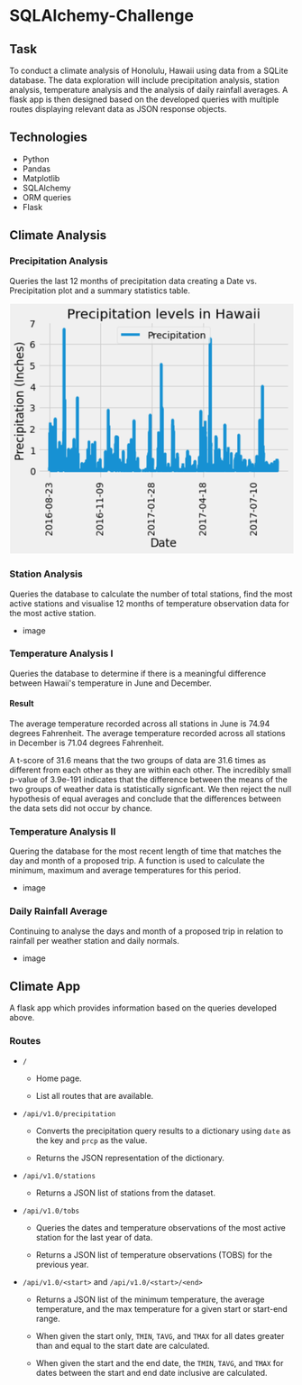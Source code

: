 # SQLAlchemy-Challenge

## Task

To conduct a climate analysis of Honolulu, Hawaii using data from a SQLite database. The data exploration will include precipitation analysis, station analysis, temperature analysis and the analysis of daily rainfall averages. A flask app is then designed based on the developed queries with multiple routes displaying relevant data as JSON response objects.

## Technologies 

- Python
- Pandas
- Matplotlib
- SQLAlchemy
- ORM queries
- Flask

## Climate Analysis

### Precipitation Analysis

Queries the last 12 months of precipitation data creating a Date vs. Precipitation plot and a summary statistics table.

![precipitation_analysis](Resources/Images/precipitation_analysis.png)

### Station Analysis

Queries the database to calculate the number of total stations, find the most active stations and visualise 12 months of temperature observation data for the most active station.

- image

### Temperature Analysis I

Queries the database to determine if there is a meaningful difference between Hawaii's temperature in June and December.

#### Result

The average temperature recorded across all stations in June is 74.94 degrees Fahrenheit.
The average temperature recorded across all stations in December is 71.04 degrees Fahrenheit.

A t-score of 31.6 means that the two groups of data are 31.6 times as different from each other as they are within each other. The incredibly small p-value of 3.9e-191 indicates that the difference between the means of the two groups of weather data is statistically signficant. We then reject the null hypothesis of equal averages and conclude that the differences between the data sets did not occur by chance.



### Temperature Analysis II

Quering the database for the most recent length of time that matches the day and month of a proposed trip. A function is used to calculate the minimum, maximum and average temperatures for this period.

- image


### Daily Rainfall Average

Continuing to analyse the days and month of a proposed trip in relation to rainfall per weather station and daily normals.

- image

## Climate App

A flask app which provides information based on the queries developed above. 

### Routes

* `/`

  * Home page.

  * List all routes that are available.

* `/api/v1.0/precipitation`

  * Converts the precipitation query results to a dictionary using `date` as the key and `prcp` as the value.

  * Returns the JSON representation of the dictionary.

* `/api/v1.0/stations`

  * Returns a JSON list of stations from the dataset.

* `/api/v1.0/tobs`
  * Queries the dates and temperature observations of the most active station for the last year of data.
  
  * Returns a JSON list of temperature observations (TOBS) for the previous year.

* `/api/v1.0/<start>` and `/api/v1.0/<start>/<end>`

  * Returns a JSON list of the minimum temperature, the average temperature, and the max temperature for a given start or start-end range.

  * When given the start only,  `TMIN`, `TAVG`, and `TMAX` for all dates greater than and equal to the start date are calculated.

  * When given the start and the end date, the `TMIN`, `TAVG`, and `TMAX` for dates between the start and end date inclusive are calculated.
